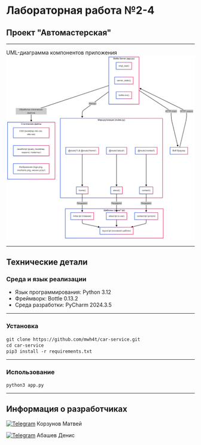 # Лабораторная работа №2-4
## Проект "Автомастерская"

___

UML-диаграмма компонентов приложения
![UML](uml.png)

---

## Технические детали
### Среда и язык реализации
- Язык программирования: Python 3.12
- Фреймворк: Bottle 0.13.2
- Среда разработки: PyCharm 2024.3.5

___

### Установка
```
git clone https://github.com/mwh4t/car-service.git
cd car-service
pip3 install -r requirements.txt
```

___


### Использование
```
python3 app.py
```

___


## Информация о разработчиках
[![Telegram](https://img.shields.io/badge/Telegram-2CA5E0?style=for-the-badge&logo=telegram&logoColor=white)](https://t.me/mwh4t)
Корзунов Матвей

[![Telegram](https://img.shields.io/badge/Telegram-2CA5E0?style=for-the-badge&logo=telegram&logoColor=white)](https://t.me/Gundoser24124)
Абашев Денис
